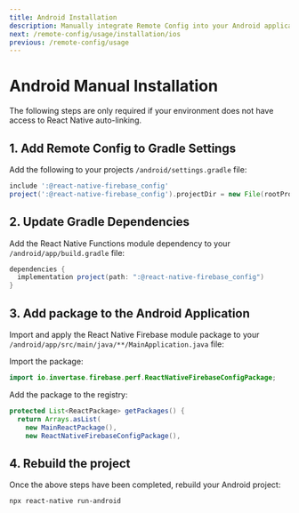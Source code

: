 ```yaml
---
title: Android Installation
description: Manually integrate Remote Config into your Android application.
next: /remote-config/usage/installation/ios
previous: /remote-config/usage
---
```


# Android Manual Installation

The following steps are only required if your environment does not have access to React Native
auto-linking.

## 1. Add Remote Config to Gradle Settings

Add the following to your projects `/android/settings.gradle` file:

```groovy
include ':@react-native-firebase_config'
project(':@react-native-firebase_config').projectDir = new File(rootProject.projectDir, './../node_modules/@react-native-firebase/remote-config/android')
```

## 2. Update Gradle Dependencies

Add the React Native Functions module dependency to your `/android/app/build.gradle` file:

```groovy
dependencies {
  implementation project(path: ":@react-native-firebase_config")
}
```

## 3. Add package to the Android Application

Import and apply the React Native Firebase module package to your `/android/app/src/main/java/**/MainApplication.java` file:

Import the package:

```java
import io.invertase.firebase.perf.ReactNativeFirebaseConfigPackage;
```

Add the package to the registry:

```java
protected List<ReactPackage> getPackages() {
  return Arrays.asList(
    new MainReactPackage(),
    new ReactNativeFirebaseConfigPackage(),
```

## 4. Rebuild the project

Once the above steps have been completed, rebuild your Android project:

```bash
npx react-native run-android
```
